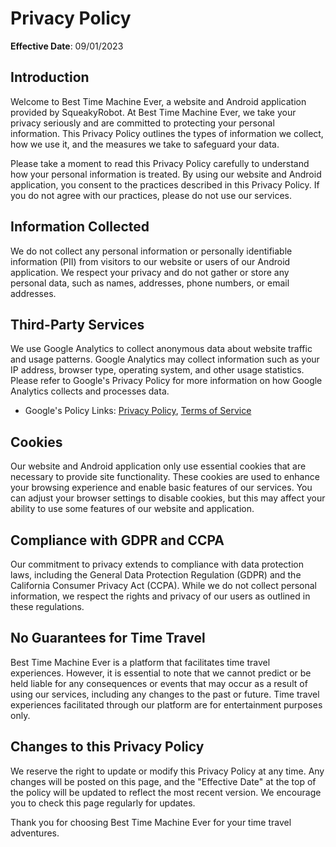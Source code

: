 # Privacy Policy

**Effective Date**: 09/01/2023

## Introduction

Welcome to Best Time Machine Ever, a website and Android application provided by SqueakyRobot. At Best Time Machine Ever, we take your privacy seriously and are committed to protecting your personal information. This Privacy Policy outlines the types of information we collect, how we use it, and the measures we take to safeguard your data.

Please take a moment to read this Privacy Policy carefully to understand how your personal information is treated. By using our website and Android application, you consent to the practices described in this Privacy Policy. If you do not agree with our practices, please do not use our services.

## Information Collected

We do not collect any personal information or personally identifiable information (PII) from visitors to our website or users of our Android application. We respect your privacy and do not gather or store any personal data, such as names, addresses, phone numbers, or email addresses.

## Third-Party Services

We use Google Analytics to collect anonymous data about website traffic and usage patterns. Google Analytics may collect information such as your IP address, browser type, operating system, and other usage statistics. Please refer to Google's Privacy Policy for more information on how Google Analytics collects and processes data.

- Google's Policy Links: 
[Privacy Policy](https://policies.google.com/privacy), 
[Terms of Service](https://policies.google.com/terms)

## Cookies

Our website and Android application only use essential cookies that are necessary to provide site functionality. These cookies are used to enhance your browsing experience and enable basic features of our services. You can adjust your browser settings to disable cookies, but this may affect your ability to use some features of our website and application.

## Compliance with GDPR and CCPA

Our commitment to privacy extends to compliance with data protection laws, including the General Data Protection Regulation (GDPR) and the California Consumer Privacy Act (CCPA). While we do not collect personal information, we respect the rights and privacy of our users as outlined in these regulations.

## No Guarantees for Time Travel

Best Time Machine Ever is a platform that facilitates time travel experiences. However, it is essential to note that we cannot predict or be held liable for any consequences or events that may occur as a result of using our services, including any changes to the past or future. Time travel experiences facilitated through our platform are for entertainment purposes only.

## Changes to this Privacy Policy

We reserve the right to update or modify this Privacy Policy at any time. Any changes will be posted on this page, and the "Effective Date" at the top of the policy will be updated to reflect the most recent version. We encourage you to check this page regularly for updates.


Thank you for choosing Best Time Machine Ever for your time travel adventures.
